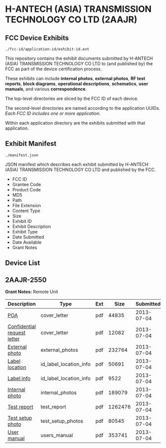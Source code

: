 # H-ANTECH (ASIA) TRANSMISSION TECHNOLOGY CO LTD (2AAJR)
## FCC Device Exhibits

```
./fcc-id/application-id/exhibit-id.ext
```

This repository contains the exhibit documents submitted by H-ANTECH (ASIA) TRANSMISSION TECHNOLOGY CO LTD to (and published by) the FCC as part of the device certification process.

These exhibits can include **internal photos**, **external photos**, **RF test reports**, **block diagrams**, **operational descriptions**, **schematics**, **user manuals**, and various **correspondence**.

The top-level directories are sliced by the FCC ID of each device.

The second-level directories are named according to the application UUIDs. *Each FCC ID includes one or more application.*

Within each application directory are the exhibits submitted with that application. 

## Exhibit Manifest

```
./manifest.json
```

JSON manifest which describes each exhibit submitted by H-ANTECH (ASIA) TRANSMISSION TECHNOLOGY CO LTD and published by the FCC.

- FCC ID
- Grantee Code
- Product Code
- MD5
- Path
- File Extension
- Content Type
- Size
- Exhibit ID
- Exhibit Description
- Exhibit Type
- Date Submitted
- Date Available
- Grant Notes

## Device List
## 2AAJR-2550
**Grant Notes:** Remote Unit

| Description | Type | Ext | Size | Submitted | Available |
| ----------- | ---- | --- | ---- | --------- | --------- |
| [POA](2AAJR-2550/a2a1cc6428ebda7a02ac129fd0943bd7/2008299.pdf) | cover_letter | pdf | 44835 | 2013-07-04 | 2013-07-04 |
| [Confidential request letter](2AAJR-2550/a2a1cc6428ebda7a02ac129fd0943bd7/2008300.pdf) | cover_letter | pdf | 12082 | 2013-07-04 | 2013-07-04 |
| [External photo](2AAJR-2550/a2a1cc6428ebda7a02ac129fd0943bd7/2008306.pdf) | external_photos | pdf | 232764 | 2013-07-04 | 2013-07-04 |
| [Label location](2AAJR-2550/a2a1cc6428ebda7a02ac129fd0943bd7/2008308.pdf) | id_label_location_info | pdf | 50691 | 2013-07-04 | 2013-07-04 |
| [Label info](2AAJR-2550/a2a1cc6428ebda7a02ac129fd0943bd7/2008309.pdf) | id_label_location_info | pdf | 9522 | 2013-07-04 | 2013-07-04 |
| [Internal photo](2AAJR-2550/a2a1cc6428ebda7a02ac129fd0943bd7/2008307.pdf) | internal_photos | pdf | 189079 | 2013-07-04 | 2013-07-04 |
| [Test report](2AAJR-2550/a2a1cc6428ebda7a02ac129fd0943bd7/2008304.pdf) | test_report | pdf | 1262476 | 2013-07-04 | 2013-07-04 |
| [Test setup photo](2AAJR-2550/a2a1cc6428ebda7a02ac129fd0943bd7/2008305.pdf) | test_setup_photos | pdf | 80545 | 2013-07-04 | 2013-07-04 |
| [User manual](2AAJR-2550/a2a1cc6428ebda7a02ac129fd0943bd7/2008310.pdf) | users_manual | pdf | 353741 | 2013-07-04 | 2013-07-04 |
